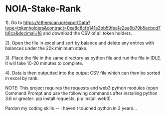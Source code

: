 # NOIA-Stake-Rank

1). Go to https://etherscan.io/exportData?type=tokenholders&contract=0xa8c8cfb141a3bb59fea1e2ea6b79b5ecbcd7b6ca&decimal=18 and download the CSV of all token holders.

2). Open the file in excel and sort by balance and delete any entries with balances under the 20k minimum stake.

3). Place the file in the same directory as python file and run the file in IDLE. It will take 10-20 minutes to complete.

4). Data is then outputted into the output CSV file which can then be sorted in excel by rank.

NOTE: This project requires the requests and web3 python modules (open Command Prompt and use the following commands after installing python 3.6 or greater: pip install requests, pip install web3).

Pardon my coding skills -- I haven't touched python in 3 years...
